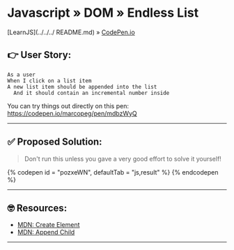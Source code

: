 # Javascript » DOM » Endless List
[LearnJS](../../../ README.md) » [CodePen.io](../README.md)

## 👉 User Story:

```
As a user
When I click on a list item
A new list item should be appended into the list
  And it should contain an incremental number inside
```

You can try things out directly on this pen:  
https://codepen.io/marcopeg/pen/mdbzWyQ



---

## ✅ Proposed Solution:

> Don't run this unless you gave a very good effort to solve it yourself!

{% codepen id = "pozxeWN", defaultTab = "js,result" %} {% endcodepen %}



---

## 🤓 Resources:

- [MDN: Create Element](https://developer.mozilla.org/en-US/docs/Web/API/Document/createElement)
- [MDN: Append Child](https://developer.mozilla.org/en-US/docs/Web/API/Node/appendChild)

---
